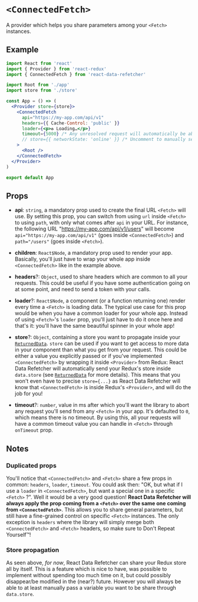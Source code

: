 # `<ConnectedFetch>`

A provider which helps you share parameters among your `<Fetch>` instances.

## Example
```jsx
import React from 'react'
import { Provider } from 'react-redux'
import { ConnectedFetch } from 'react-data-refetcher'

import Root from './app'
import store from './store'

const App = () => (
  <Provider store={store}>
    <ConnectedFetch
      api="https://my-app.com/api/v1"
      headers={{ Cache-Control: 'public' }}
      loader={<p>♻️ Loading…</p>}
      timeout={5000} /* Any unresolved request will automatically be aborted after 5s */
      // store={{ networkState: 'online' }} /* Uncomment to manually set `store` value (see #Props.store) */
    >
      <Root />
    </ConnectedFetch>
  </Provider>
)

export default App

```

## Props

* **api**: `string`, a mandatory prop used to create the final URL `<Fetch>` will use. By setting this prop, you can switch from using `url` inside `<Fetch>` to using `path`, with only what comes after `api` in your URL. For instance, the following URL "https://my-app.com/api/v1/users" will become `api="https://my-app.com/api/v1"` (goes inside `<ConnectedFetch>`) and `path="/users"` (goes inside `<Fetch>`).

* **children**: `React$Node`, a mandatory prop used to render your app. Basically, you'll just have to wrap your whole app inside `<ConnectedFetch>` like in the example above.

* **headers**?: `Object`, used to share headers which are common to all your requests. This could be useful if you have some authentication going on at some point, and need to send a token with your calls.

* **loader**?: `React$Node`, a component (or a function returning one) render every time a `<Fetch>` is loading data. The typical use case for this prop would be when you have a common loader for your whole app. Instead of using `<Fetch>`'s `loader` prop, you'll just have to do it once here and that's it: you'll have the same beautiful spinner in your whole app!

* **store**?: `Object`, containing a store you want to propagate inside your [`ReturnedData`](https://github.com/CharlesMangwa/react-data-refetcher/blob/master/docs/Fetch.md#returneddata). `store` can be used if you want to get access to more data in your component than what you get from your request. This could be either a value you explicitly passed or if you've implemented `<ConnectedFetch>` by wrapping it inside `<Provider>` from Redux: React Data Refetcher will automatically send your Redux's store inside `data.store` (see [`ReturnedData`](https://github.com/CharlesMangwa/react-data-refetcher/blob/master/docs/Fetch.md#returneddata) for more details). This means that you won't even have to precise `store={...}` as React Data Refetcher will know that `<ConnectedFetch>` is inside Redux's `<Provider>`, and will do the job for you!

* **timeout**?: `number`, value in ms after which you'll want the library to abort any request you'll send from any `<Fetch>` in your app. It's defaulted to `0`, which means there is no timeout. By using this, all your requests will have a common timeout value you can handle in `<Fetch>` through `onTimeout` prop.

## Notes

###  Duplicated props

You'll notice that `<ConnectedFetch>` and `<Fetch>` share a few props in common: `headers`, `loader`, `timeout`. You could ask then: "OK, but what if I use a `loader` in `<ConnectedFetch>`, but want a special one in a specific `<Fetch>` ?". Well it would be a very good question! **React Data Refetcher will always apply the prop coming from a `<Fetch>` over the same one coming from `<ConnectedFetch>`**. This allows you to share general parameters, but still have a fine-grained control on specific `<Fetch>` instances. The only exception is `headers` where the library will simply merge both `<ConnectedFetch>` and `<Fetch>` headers, so make sure to Don't Repeat Yourself™!

### Store propagation

As seen above, *for now*, React Data Refetcher can share your Redux store all by itself. This is a feature which is nice to have, was possible to implement without spending too much time on it, but could possibly disappear/be modified in the (near?) future. However you will always be able to at least manually pass a variable you want to be share through `data.store`.
